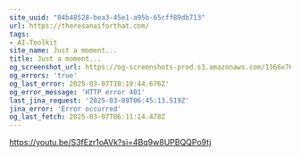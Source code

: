 ```yaml
---
site_uuid: "04b48528-bea3-45e1-a95b-65cff89db713"
url: https://theresanaiforthat.com/
tags:
- AI-Toolkit
site_name: Just a moment...
title: Just a moment...
og_screenshot_url: https://og-screenshots-prod.s3.amazonaws.com/1366x768/80/false/0db2e89171e3df0788347c4ca9b2b7481bf93c52b9c411e6748cb4e57f9774a4.jpeg
og_errors: 'true'
og_last_error: 2025-03-07T10:19:44.676Z'
og_error_message: 'HTTP error 401'
last_jina_request: '2025-03-09T06:45:13.519Z'
jina_error: 'Error occurred'
og_last_fetch: 2025-03-07T06:11:14.478Z
---
```

https://youtu.be/S3fEzr1oAVk?si=4Bq9w8UPBQQPo9tj
